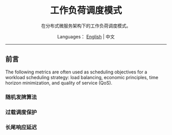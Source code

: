 <h1 align="center">工作负荷调度模式</h1>

<div align="center">

在分布式微服务架构下的工作负荷调度模式。

</div>

<div align="center">

Languages： [English](README.md) | 中文
</div>

----

## 前言

The following metrics are often used as scheduling objectives for a workload scheduling strategy: load balancing, economic principles, time horizon minimization, and quality of service (QoS).

### 随机发牌算法

### 过载调度保护

### 长尾响应延迟
